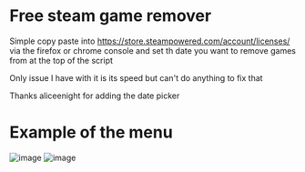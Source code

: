 # Free steam game remover
Simple copy paste into https://store.steampowered.com/account/licenses/ via the firefox or chrome console and set th date you want to remove games from at the top of the script

Only issue I have with it is its speed but can't do anything to fix that

Thanks aliceenight for adding the date picker

# Example of the menu
![image](https://github.com/user-attachments/assets/49d9bf2a-0c28-483c-8129-a959e2248d9e)
![image](https://github.com/user-attachments/assets/70e519eb-59e5-443a-ae36-d7f564fa5055)
